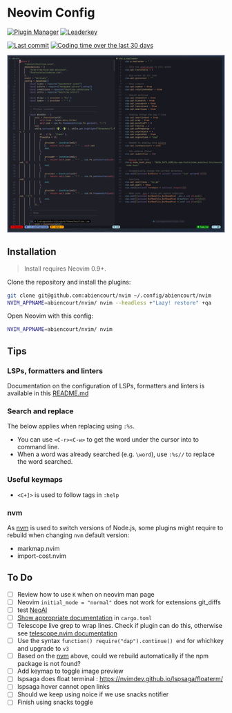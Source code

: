 # Neovim Config

[![Plugin Manager](https://dotfyle.com/abiencourt/nvim/badges/plugin-manager?style=flat)](https://dotfyle.com/abiencourt/nvim)
[![Leaderkey](https://dotfyle.com/abiencourt/nvim/badges/leaderkey?style=flat)](https://dotfyle.com/abiencourt/nvim)

[![Last commit](https://img.shields.io/github/last-commit/abiencourt/nvim?style=flat)](https://github.com/abiencourt/nvim/commits/master)
[![Coding time over the last 30 days](https://wakapi.dev/api/badge/abiencourt/interval:30_days/label:nvim?label=last%2030d)](https://wakapi.dev/)

![Neovim Screenshot](./docs/images/neovim_screenshot.png)

## Installation

> Install requires Neovim 0.9+.

Clone the repository and install the plugins:

```sh
git clone git@github.com:abiencourt/nvim ~/.config/abiencourt/nvim
NVIM_APPNAME=abiencourt/nvim/ nvim --headless +"Lazy! restore" +qa
```

Open Neovim with this config:

```sh
NVIM_APPNAME=abiencourt/nvim/ nvim
```

## Tips

### LSPs, formatters and linters

Documentation on the configuration of LSPs, formatters and linters is available in this [README.md](lua/abiencourt/plugins/lsp-formatter-linter/README.md)

### Search and replace

The below applies when replacing using `:%s`.

- You can use `<C-r><C-w>` to get the word under the cursor into to command line.
- When a word was already searched (e.g. `\word`), use `:%s//` to replace the word searched.

### Useful keymaps

- `<C+]>` is used to follow tags in `:help`

### nvm

As [nvm](https://github.com/nvm-sh/nvm) is used to switch versions of Node.js, some plugins might require to rebuild when changing `nvm` default version:

- markmap.nvim
- import-cost.nvim

## To Do

- [ ] Review how to use `K` when on neovim man page
- [ ] Neovim `initial_mode = "normal"` does not work for extensions git_diffs
- [ ] test [NeoAI](https://github.com/Bryley/neoai.nvim)
- [ ] [Show appropriate documentation](https://github.com/Saecki/crates.nvim/wiki/Documentation-v0.4.0#show-appropriate-documentation-in-cargotoml) in `cargo.toml`
- [ ] Telescope live grep to wrap lines. Check if plugin can do this, otherwise see [telescope.nvim documentation](https://github.com/nvim-telescope/telescope.nvim#previewers)
- [ ] Use the syntax `function() require("dap").continue() end` for whichkey and upgrade to `v3`
- [ ] Based on the [nvm](#nvm) above, could we rebuild automatically if the npm package is not found?
- [ ] Add keymap to toggle image preview
- [ ] lspsaga does float terminal : <https://nvimdev.github.io/lspsaga/floaterm/>
- [ ] lspsaga hover cannot open links
- [ ] Should we keep using noice if we use snacks notifier
- [ ] Finish using snacks toggle
